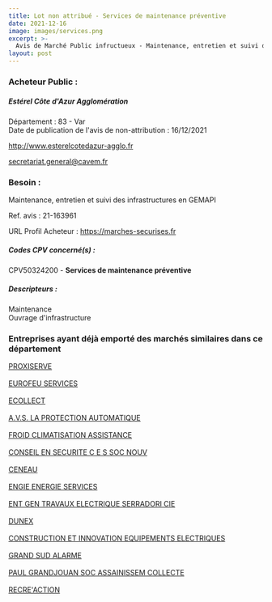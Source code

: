 ```yaml
---
title: Lot non attribué - Services de maintenance préventive
date: 2021-12-16
image: images/services.png
excerpt: >-
  Avis de Marché Public infructueux - Maintenance, entretien et suivi des infrastructures en GEMAPI
layout: post
---
```


### Acheteur Public :
##### Estérel Côte d'Azur Agglomération
Département : 83 - Var<br/>
Date de publication de l'avis de non-attribution : 16/12/2021


http://www.esterelcotedazur-agglo.fr

secretariat.general@cavem.fr


### Besoin :

Maintenance, entretien et suivi des infrastructures en GEMAPI

Ref. avis : 21-163961

URL Profil Acheteur : https://marches-securises.fr

##### Codes CPV concerné(s) :
CPV50324200 - **Services de maintenance préventive** <br/>

##### Descripteurs :
Maintenance <br/>
Ouvrage d'infrastructure <br/>

### Entreprises ayant déjà emporté des marchés similaires dans ce département
<a href="/entreprise-548/siren-334873726">PROXISERVE</a><br/><br/>
<a href="/entreprise-551/siren-353271067">EUROFEU SERVICES</a><br/><br/>
<a href="/entreprise-557/siren-412548315">ECOLLECT</a><br/><br/>
<a href="/entreprise-558/siren-419379227">A.V.S. LA PROTECTION AUTOMATIQUE</a><br/><br/>
<a href="/entreprise-561/siren-439408626">FROID CLIMATISATION ASSISTANCE</a><br/><br/>
<a href="/entreprise-564/siren-481277424">CONSEIL EN SECURITE C E S SOC NOUV</a><br/><br/>
<a href="/entreprise-570/siren-521526855">CENEAU</a><br/><br/>
<a href="/entreprise-572/siren-552046955">ENGIE ENERGIE SERVICES</a><br/><br/>
<a href="/entreprise-573/siren-603750084">ENT GEN TRAVAUX ELECTRIQUE SERRADORI CIE</a><br/><br/>
<a href="/entreprise-574/siren-750989055">DUNEX</a><br/><br/>
<a href="/entreprise-574/siren-752373548">CONSTRUCTION ET INNOVATION EQUIPEMENTS ELECTRIQUES</a><br/><br/>
<a href="/entreprise-577/siren-803861731">GRAND SUD ALARME</a><br/><br/>
<a href="/entreprise-582/siren-867800518">PAUL GRANDJOUAN SOC ASSAINISSEM COLLECTE</a><br/><br/>
<a href="/entreprise-582/siren-950557322">RECRE'ACTION</a><br/><br/>
